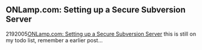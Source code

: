 <article><h2>ONLamp.com: Setting up a Secure Subversion Server</h2><time><span class="day">21</span><span class="month">9</span><span class="year">2005</span></time><a href="http://www.onlamp.com/pub/a/bsd/2005/05/12/FreeBSD_Basics.html">ONLamp.com: Setting up a Secure Subversion Server</a> this is still on my todo list, remember a earlier post...</article>